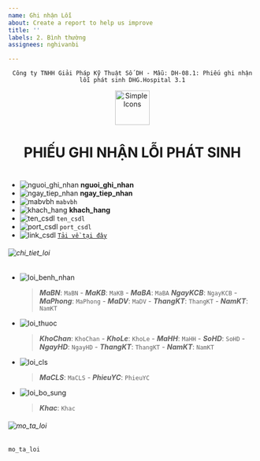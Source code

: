 ```yaml
---
name: Ghi nhận Lỗi
about: Create a report to help us improve
title: ''
labels: 2. Bình thường
assignees: nghivanbi

---
```


<div align="center">

`Công ty TNHH Giải Pháp Kỹ Thuật Số DH - Mẫu: DH-08.1: Phiếu ghi nhận lỗi phát sinh DHG.Hospital 3.1`

</div>

<div align="center">
  <img src="https://raw.githubusercontent.com/dh-hos/dhg.hospitalprinter/main/Deploy_Tools/Logo.ico" alt="Simple Icons" width=70>
  <h1>PHIẾU GHI NHẬN LỖI PHÁT SINH</h1>  
</div>

#

-  ![nguoi_ghi_nhan](https://img.shields.io/badge/Người%20ghi%20nhận-:-blue?style=plastic&logo=github) **nguoi_ghi_nhan**
-  ![ngay_tiep_nhan](https://img.shields.io/badge/Ngày%20chi%20nhận-:-blue?style=plastic&logo=github) **ngay_tiep_nhan**
-  ![mabvbh](https://img.shields.io/badge/Mã%20bệnh%20viện-:-blue?style=plastic&logo=github) `mabvbh`
-  ![khach_hang](https://img.shields.io/badge/Bệnh%20viện-:-blue?style=plastic&logo=github) **khach_hang**
-  ![ten_csdl](https://img.shields.io/badge/Tên%20cơ%20sở%20dữ%20liệu-:-blue?style=plastic&logo=github) `ten_csdl`
-  ![port_csdl](https://img.shields.io/badge/Port%20cơ%20sở%20dữ%20liệu-:-blue?style=plastic&logo=github) `port_csdl`
-  ![link_csdl](https://img.shields.io/badge/Tệp%20dữ%20liệu-:-blue?style=plastic&logo=github) [`Tải về tại đây`](link_csdl)

###### ![chi_tiet_loi](https://img.shields.io/badge/Chi%20tiết%20lỗi%20phát%20sinh-:-blue?style=for-the-badge&logo=github)

-  ![loi_benh_nhan](https://img.shields.io/badge/Chi%20tiết%20bệnh%20nhân-:-blue?style=plastic&logo=github)
   > _**MaBN**_: `MaBN` - _**MaKB**_: `MaKB` - _**MaBA**_: `MaBA` _**NgayKCB**_: `NgayKCB` - _**MaPhong**_: `MaPhong` - _**MaDV**_: `MaDV` - _**ThangKT**_: `ThangKT` - _**NamKT**_: `NamKT`
-  ![loi_thuoc](https://img.shields.io/badge/Chi%20tiết%20thuốc-:-blue?style=plastic&logo=github)
   > _**KhoChan**_: `KhoChan` - _**KhoLe**_: `KhoLe` - _**MaHH**_: `MaHH` - _**SoHD**_: `SoHD` - _**NgayHD**_: `NgayHD` - _**ThangKT**_: `ThangKT` - _**NamKT**_: `NamKT`
-  ![loi_cls](https://img.shields.io/badge/Chi%20tiết%20CLS-:-blue?style=plastic&logo=github)
   > _**MaCLS**_: `MaCLS` - _**PhieuYC**_: `PhieuYC`
-  ![loi_bo_sung](https://img.shields.io/badge/Chi%20tiết%20bổ%20sung-:-blue?style=plastic&logo=github)
   > _**Khac**_: `Khac`

###### ![mo_ta_loi](https://img.shields.io/badge/Mô%20tả%20thông%20tin%20lỗi-:-blue?style=for-the-badge&logo=github)

```
mo_ta_loi

```
